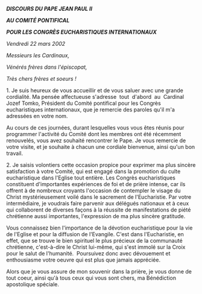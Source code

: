 ***DISCOURS DU PAPE JEAN PAUL II***

***AU COMITÉ PONTIFICAL***

***POUR LES CONGRÈS EUCHARISTIQUES INTERNATIONAUX***

*Vendredi 22 mars 2002*

*Messieurs les Cardinaux,*

*Vénérés frères dans l'épiscopat,*

*Très chers frères et soeurs !*

1. Je suis heureux de vous accueillir et de vous saluer avec une grande cordialité. Ma pensée affectueuse s'adresse  tout  d'abord  au  Cardinal Jozef Tomko, Président du Comité pontifical pour les Congrès eucharistiques internationaux, que je remercie des paroles qu'il m'a adressées en votre nom.

Au cours de ces journées, durant lesquelles vous vous êtes réunis pour programmer l'activité du Comité dont les membres ont été récemment renouvelés, vous avez souhaité rencontrer le Pape. Je vous remercie de votre visite, et je souhaite à chacun une cordiale bienvenue, ainsi qu'un bon travail.

2. Je saisis volontiers cette occasion propice pour exprimer ma plus sincère satisfaction à votre Comité, qui est engagé dans la promotion du culte eucharistique dans l'Eglise tout entière. Les Congrès eucharistiques constituent d'importantes expériences de foi et de prière intense, car ils offrent à de nombreux croyants l'occasion de contempler le visage du Christ mystérieusement voilé dans le sacrement de l'Eucharistie. Par votre intermédiaire, je voudrais faire parvenir aux délégués nationaux et à ceux qui collaborent de diverses façons à la réussite de manifestations de piété chrétienne aussi importantes, l'expression de ma plus sincère gratitude.

Vous connaissez bien l'importance de la dévotion eucharistique pour la vie de l'Eglise et pour la diffusion de l'Evangile. C'est dans l'Eucharistie, en effet, que se trouve le bien spirituel le plus précieux de la communauté chrétienne, c'est-à-dire le Christ lui-même, qui s'est immolé sur la Croix pour le salut de l'humanité.  Poursuivez donc avec dévouement et enthousiasme votre oeuvre qui est plus que jamais appréciée.

Alors que je vous assure de mon souvenir dans la prière, je vous donne de tout coeur, ainsi qu'à tous ceux qui vous sont chers, ma Bénédiction apostolique spéciale.